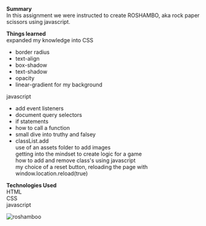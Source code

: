  <strong>Summary</strong><br/>
In this assignment we were instructed to create ROSHAMBO, aka rock paper scissors using javascript.    

<strong>Things learned</strong><br/>
expanded my knowledge into CSS<br/>
  - border radius <br/>
  - text-align <br/>
  - box-shadow <br/>
  - text-shadow <br/>
  - opacity <br/>
  - linear-gradient for my background <br/>

javascript<br/>
 - add event listeners<br/>
 - document query selectors<br/>
 - if statements<br/>
 - how to call a function<br/>
 - small dive into truthy and falsey<br/>
 - classList.add <br/>
use of an assets folder to add images<br/>
getting into the mindset to create logic for a game<br/>
how to add and remove class's using javascript<br/>
my choice of a reset button, reloading the page with window.location.reload(true)<br/>

<strong>Technologies Used</strong><br/>
HTML<br/>
CSS<br/>
javascript<br/>


![roshamboo](https://user-images.githubusercontent.com/44300521/49692414-73828f80-fb28-11e8-85b5-54ed99bd5a12.gif)



